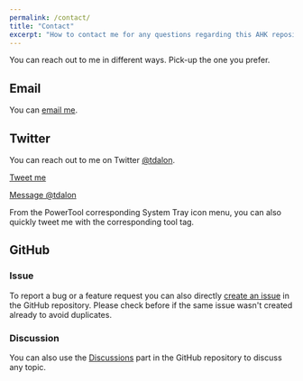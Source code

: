 ```yaml
---
permalink: /contact/
title: "Contact"
excerpt: "How to contact me for any questions regarding this AHK repository or the PowerTools."
---
```


You can reach out to me in different ways. Pick-up the one you prefer.

## Email

You can [email me](mailto:thierry.dalon+powertools@gmail.com).

## Twitter

You can reach out to me on Twitter [@tdalon](https://twitter.com/tdalon).

<a class="twitter-share-button"
  href="https://twitter.com/intent/tweet?text=%40tdalon">
Tweet me</a>

<a href="https://twitter.com/messages/compose?recipient_id=&ref_src=twsrc%5Etfw" class="twitter-dm-button" data-screen-name="tdalon" data-show-count="false">Message @tdalon</a><script async src="https://platform.twitter.com/widgets.js" charset="utf-8"></script>

From the PowerTool corresponding System Tray icon menu, you can also quickly tweet me with the corresponding tool tag.

## GitHub

### Issue

To report a bug or a feature request you can also directly [create an issue](https://github.com/tdalon/ahk/issues) in the GitHub repository.
Please check before if the same issue wasn't created already to avoid duplicates.

### Discussion

You can also use the [Discussions](https://github.com/tdalon/ahk/discussions) part in the GitHub repository to discuss any topic.
